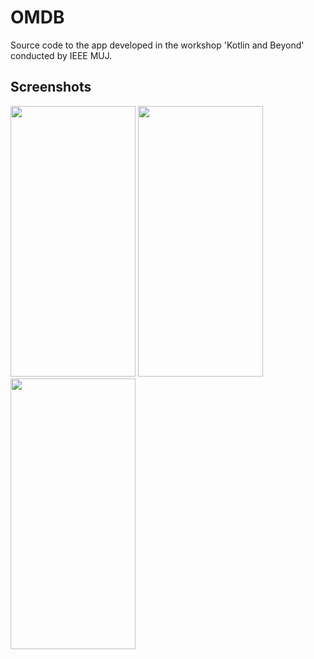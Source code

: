 # OMDB
Source code to the app developed in the workshop 'Kotlin and Beyond' conducted by IEEE MUJ.

## Screenshots
<img src="https://raw.githubusercontent.com/oddlyspaced/ieee-omdb/main/Screenshots/Main.png?raw=true" width="200" height="433"/> <img src="https://github.com/oddlyspaced/ieee-omdb/blob/main/Screenshots/Search.png?raw=true" width="200" height="433"/> <img src="https://github.com/oddlyspaced/ieee-omdb/blob/main/Screenshots/Details.png?raw=true" width="200" height="433"/>
